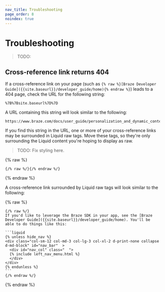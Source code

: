 ```yaml
---
nav_title: Troubleshooting
page_order: 8
noindex: true
---
```


# Troubleshooting

> TODO:

## Cross-reference link returns 404

<!--
Link for context: https://github.com/braze-inc/braze-docs/pull/6647/files#r1427183418
-->

If a cross-reference link on your page (such as `{% raw %}[Braze Developer Guide]({{site.baseurl}}/developer_guide/home){% endraw %}`) leads to a 404 page, check the URL for the following string:

```plaintext
%7B%7Bsite.baseurl%7D%7D
```

A URL containing this string will look similar to the following:

```plaintext
https://www.braze.com/docs/user_guide/personalization_and_dynamic_content/connected_content/%7B%7Bsite.baseurl%7D%7D/user_guide/administrative/app_settings/message_activity_log_tab
```

If you find this string in the URL, one or more of your cross-reference links may be surrounded in Liquid raw tags. Move these tags, so they're only surrounding the Liquid content you're hoping to display as raw.

> TODO: Fix styling here.

{% raw %}
```plaintext
{/% raw %/}{/% endraw %/}
```
{% endraw %}

A cross-reference link surrounded by Liquid raw tags will look similar to the following:

{% raw %}
````plaintext
{/% raw %/}
If you'd like to leverage the Braze SDK in your app, see the [Braze Developer Guide]({{site.baseurl}}/developer_guide/home). You'll be able to do things like this:

```liquid
{% unless hide_nav %}
<div class="col-sm-12 col-md-3 col-lg-3 col-xl-2 d-print-none collapse d-md-block" id="nav_bar"  >
  <div id="nav_col" class="  ">
  {% include left_nav_menu.html %}
  </div>
</div>
{% endunless %}
```
{/% endraw %/}
````
{% endraw %}
